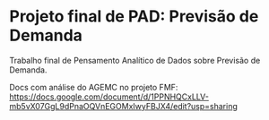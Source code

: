 # Projeto final de PAD: Previsão de Demanda
Trabalho final de Pensamento Analítico de Dados sobre Previsão de Demanda.

Docs com análise do AGEMC no projeto FMF: https://docs.google.com/document/d/1PPNHQCxLLV-mb5vX07GgL9dPnaOQVnEGOMxIwyFBJX4/edit?usp=sharing
